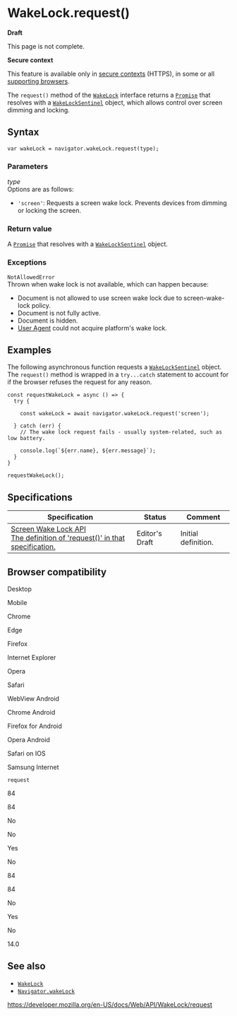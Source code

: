 WakeLock.request()
==================

**Draft**

This page is not complete.

**Secure context**

This feature is available only in [secure contexts](https://developer.mozilla.org/en-US/docs/Web/Security/Secure_Contexts) (HTTPS), in some or all [supporting browsers](#browser_compatibility).

The `request()` method of the [`WakeLock`](../wakelock) interface returns a [`Promise`](https://developer.mozilla.org/en-US/docs/Web/JavaScript/Reference/Global_Objects/Promise) that resolves with a [`WakeLockSentinel`](../wakelocksentinel) object, which allows control over screen dimming and locking.

Syntax
------

    var wakeLock = navigator.wakeLock.request(type);

### Parameters

*type*  
Options are as follows:

-   `'screen'`: Requests a screen wake lock. Prevents devices from dimming or locking the screen.

### Return value

A [`Promise`](https://developer.mozilla.org/en-US/docs/Web/JavaScript/Reference/Global_Objects/Promise) that resolves with a [`WakeLockSentinel`](../wakelocksentinel) object.

### Exceptions

`NotAllowedError`  
Thrown when wake lock is not available, which can happen because:

-   Document is not allowed to use screen wake lock due to screen-wake-lock policy.
-   Document is not fully active.
-   Document is hidden.
-   [User Agent](https://developer.mozilla.org/en-US/docs/Glossary/User_agent) could not acquire platform's wake lock.

Examples
--------

The following asynchronous function requests a [`WakeLockSentinel`](../wakelocksentinel) object. The `request()` method is wrapped in a `try...catch` statement to account for if the browser refuses the request for any reason.

    const requestWakeLock = async () => {
      try {

        const wakeLock = await navigator.wakeLock.request('screen');

      } catch (err) {
        // The wake lock request fails - usually system-related, such as low battery.

        console.log(`${err.name}, ${err.message}`);
      }
    }

    requestWakeLock();

Specifications
--------------

<table><thead><tr class="header"><th>Specification</th><th>Status</th><th>Comment</th></tr></thead><tbody><tr class="odd"><td><a href="https://w3c.github.io/screen-wake-lock/#the-request-method">Screen Wake Lock API<br />
<span class="small">The definition of 'request()' in that specification.</span></a></td><td><span class="spec-ed">Editor's Draft</span></td><td>Initial definition.</td></tr></tbody></table>

Browser compatibility
---------------------

Desktop

Mobile

Chrome

Edge

Firefox

Internet Explorer

Opera

Safari

WebView Android

Chrome Android

Firefox for Android

Opera Android

Safari on IOS

Samsung Internet

`request`

84

84

No

No

Yes

No

84

84

No

Yes

No

14.0

See also
--------

-   [`WakeLock`](../wakelock)
-   [`Navigator.wakeLock`](../navigator/wakelock)

<a href="https://developer.mozilla.org/en-US/docs/Web/API/WakeLock/request" class="_attribution-link">https://developer.mozilla.org/en-US/docs/Web/API/WakeLock/request</a>
